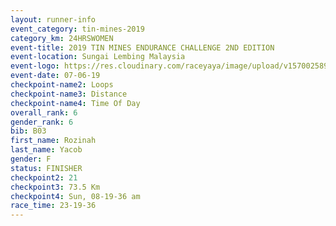 ```yaml
---
layout: runner-info 
event_category: tin-mines-2019 
category_km: 24HRSWOMEN 
event-title: 2019 TIN MINES ENDURANCE CHALLENGE 2ND EDITION 
event-location: Sungai Lembing Malaysia 
event-logo: https://res.cloudinary.com/raceyaya/image/upload/v1570025899/logo/tinmines_fkmhj8.jpg 
event-date: 07-06-19 
checkpoint-name2: Loops 
checkpoint-name3: Distance 
checkpoint-name4: Time Of Day 
overall_rank: 6
gender_rank: 6
bib: B03
first_name: Rozinah
last_name: Yacob
gender: F
status: FINISHER
checkpoint2: 21
checkpoint3: 73.5 Km
checkpoint4: Sun, 08-19-36 am
race_time: 23-19-36
---
```

